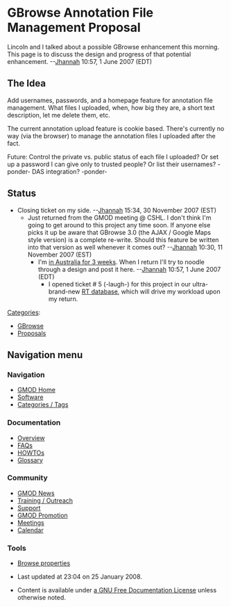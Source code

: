 



<span id="top"></span>




# <span dir="auto">GBrowse Annotation File Management Proposal</span>









Lincoln and I talked about a possible GBrowse enhancement this morning.
This page is to discuss the design and progress of that potential
enhancement. --[Jhannah](User%3AJhannah "User%3AJhannah") 10:57, 1 June 2007
(EDT)

## <span id="The_Idea" class="mw-headline">The Idea</span>

Add usernames, passwords, and a homepage feature for annotation file
management. What files I uploaded, when, how big they are, a short text
description, let me delete them, etc.

The current annotation upload feature is cookie based. There's currently
no way (via the browser) to manage the annotation files I uploaded after
the fact.

Future: Control the private vs. public status of each file I uploaded?
Or set up a password I can give only to trusted people? Or list their
usernames? -ponder- DAS integration? -ponder-

## <span id="Status" class="mw-headline">Status</span>

- Closing ticket on my side. --[Jhannah](User%3AJhannah "User%3AJhannah")
  15:34, 30 November 2007 (EST)
  - Just returned from the GMOD meeting @ CSHL. I don't think I'm going
    to get around to this project any time soon. If anyone else picks it
    up be aware that GBrowse 3.0 (the AJAX / Google Maps style version)
    is a complete re-write. Should this feature be written into that
    version as well whenever it comes out?
    --[Jhannah](User%3AJhannah "User%3AJhannah") 10:30, 11 November 2007
    (EST)
    - I'm
      <a href="http://scratchpad.wikia.com/wiki/2007_Hannah_Walkabout"
      class="external text" rel="nofollow">in Australia for 3 weeks</a>.
      When I return I'll try to noodle through a design and post it
      here. --[Jhannah](User%3AJhannah "User%3AJhannah") 10:57, 1 June 2007
      (EDT)
      - I opened ticket \# 5 (-laugh-) for this project in our
        ultra-brand-new <a
        href="http://klab.ist.unomaha.edu/CLAB/index.php/Request_Tracker_%28RT%29"
        class="external text" rel="nofollow">RT database</a>, which will
        drive my workload upon my return.




[Categories](Special%3ACategories "Special%3ACategories"):

- [GBrowse](Category%3AGBrowse "Category%3AGBrowse")
- [Proposals](Category%3AProposals "Category%3AProposals")






## Navigation menu









### Navigation



- <span id="n-GMOD-Home">[GMOD Home](Main_Page)</span>
- <span id="n-Software">[Software](GMOD_Components)</span>
- <span id="n-Categories-.2F-Tags">[Categories /
  Tags](Categories)</span>




### Documentation



- <span id="n-Overview">[Overview](Overview)</span>
- <span id="n-FAQs">[FAQs](Category%3AFAQ)</span>
- <span id="n-HOWTOs">[HOWTOs](Category%3AHOWTO)</span>
- <span id="n-Glossary">[Glossary](Glossary)</span>




### Community



- <span id="n-GMOD-News">[GMOD News](GMOD_News)</span>
- <span id="n-Training-.2F-Outreach">[Training /
  Outreach](Training_and_Outreach)</span>
- <span id="n-Support">[Support](Support)</span>
- <span id="n-GMOD-Promotion">[GMOD Promotion](GMOD_Promotion)</span>
- <span id="n-Meetings">[Meetings](Meetings)</span>
- <span id="n-Calendar">[Calendar](Calendar)</span>




### Tools

- <span id="t-smwbrowselink"><a href="Special%253ABrowse/GBrowse_Annotation_File_Management_Proposal"
  rel="smw-browse">Browse properties</a></span>



- <span id="footer-info-lastmod">Last updated at 23:04 on 25 January
  2008.</span>
<!-- - <span id="footer-info-viewcount">17,832 page views.</span> -->
- <span id="footer-info-copyright">Content is available under
  <a href="http://www.gnu.org/licenses/fdl-1.3.html" class="external"
  rel="nofollow">a GNU Free Documentation License</a> unless otherwise
  noted.</span>

<!-- -->



<!-- -->




